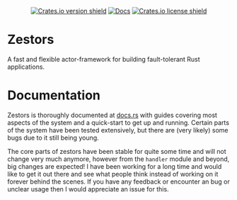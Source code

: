 <div align="center"><p>
  
[![Crates.io version shield](https://img.shields.io/crates/v/zestors.svg)](https://crates.io/crates/zestors)
[![Docs](https://docs.rs/zestors/badge.svg)](https://crates.io/crates/zestors)
[![Crates.io license shield](https://img.shields.io/crates/l/zestors.svg)](https://crates.io/crates/zestors)

</p></div>


# Zestors
A fast and flexible actor-framework for building fault-tolerant Rust applications.

# Documentation
Zestors is thoroughly documented at [docs.rs](https://docs.rs/zestors) with guides covering most aspects of the system and a quick-start to get up and running. Certain parts of the system have been tested extensively, but there are (very likely) some bugs due to it still being young.

The core parts of zestors have been stable for quite some time and will not change very much anymore, however from the `handler` module and beyond, big changes are expected! I have been working for a long time and would like to get it out there and see what people think instead of working on it forever behind the scenes. If you have any feedback or encounter an bug or unclear usage then I would appreciate an issue for this.


